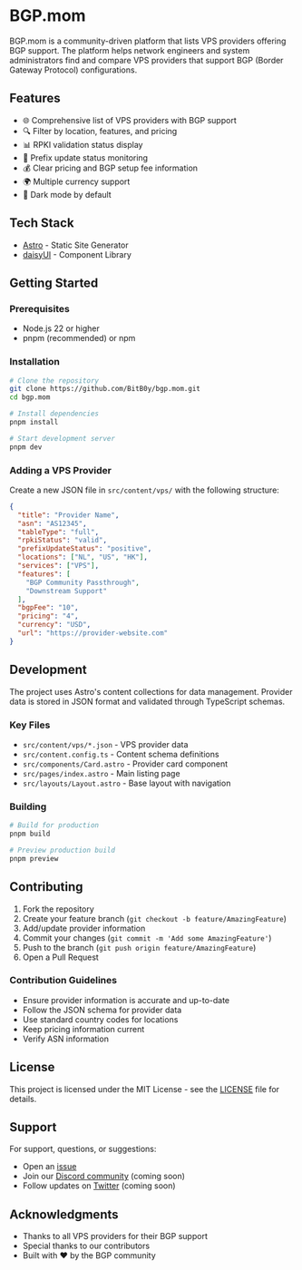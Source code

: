 # BGP.mom

BGP.mom is a community-driven platform that lists VPS providers offering BGP support. The platform helps network engineers and system administrators find and compare VPS providers that support BGP (Border Gateway Protocol) configurations.

## Features

- 🌐 Comprehensive list of VPS providers with BGP support
- 🔍 Filter by location, features, and pricing
- 📊 RPKI validation status display
- 🔄 Prefix update status monitoring
- 💰 Clear pricing and BGP setup fee information
- 🌍 Multiple currency support
- 🎨 Dark mode by default

## Tech Stack

- [Astro](https://astro.build/) - Static Site Generator
- [daisyUI](https://daisyui.com/) - Component Library

## Getting Started

### Prerequisites

- Node.js 22 or higher
- pnpm (recommended) or npm

### Installation

```bash
# Clone the repository
git clone https://github.com/BitB0y/bgp.mom.git
cd bgp.mom

# Install dependencies
pnpm install

# Start development server
pnpm dev
```

### Adding a VPS Provider

Create a new JSON file in `src/content/vps/` with the following structure:

```json
{
  "title": "Provider Name",
  "asn": "AS12345",
  "tableType": "full",
  "rpkiStatus": "valid",
  "prefixUpdateStatus": "positive",
  "locations": ["NL", "US", "HK"],
  "services": ["VPS"],
  "features": [
    "BGP Community Passthrough",
    "Downstream Support"
  ],
  "bgpFee": "10",
  "pricing": "4",
  "currency": "USD",
  "url": "https://provider-website.com"
}
```

## Development

The project uses Astro's content collections for data management. Provider data is stored in JSON format and validated through TypeScript schemas.

### Key Files

- `src/content/vps/*.json` - VPS provider data
- `src/content.config.ts` - Content schema definitions
- `src/components/Card.astro` - Provider card component
- `src/pages/index.astro` - Main listing page
- `src/layouts/Layout.astro` - Base layout with navigation

### Building

```bash
# Build for production
pnpm build

# Preview production build
pnpm preview
```

## Contributing

1. Fork the repository
2. Create your feature branch (`git checkout -b feature/AmazingFeature`)
3. Add/update provider information
4. Commit your changes (`git commit -m 'Add some AmazingFeature'`)
5. Push to the branch (`git push origin feature/AmazingFeature`)
6. Open a Pull Request

### Contribution Guidelines

- Ensure provider information is accurate and up-to-date
- Follow the JSON schema for provider data
- Use standard country codes for locations
- Keep pricing information current
- Verify ASN information

## License

This project is licensed under the MIT License - see the [LICENSE](LICENSE) file for details.

## Support

For support, questions, or suggestions:
- Open an [issue](https://github.com/Bitti09/bgp.mom/issues)
- Join our [Discord community](#) (coming soon)
- Follow updates on [Twitter](#) (coming soon)

## Acknowledgments

- Thanks to all VPS providers for their BGP support
- Special thanks to our contributors
- Built with ♥ by the BGP community
